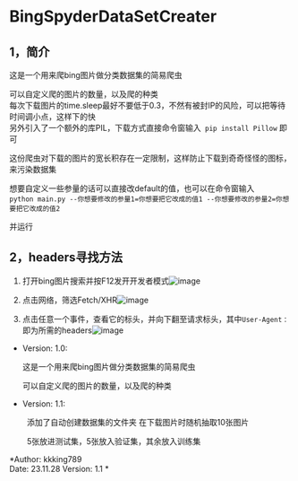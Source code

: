 # BingSpyderDataSetCreater

## 1，简介


这是一个用来爬bing图片做分类数据集的简易爬虫  

可以自定义爬的图片的数量，以及爬的种类  
每次下载图片的time.sleep最好不要低于0.3，不然有被封IP的风险，可以把等待时间调小点，这样下的快   
另外引入了一个额外的库PIL，下载方式直接命令窗输入` pip install Pillow` 即可  

这份爬虫对下载的图片的宽长积存在一定限制，这样防止下载到奇奇怪怪的图标，来污染数据集  

想要自定义一些参量的话可以直接改default的值，也可以在命令窗输入  
`python main.py --你想要修改的参量1=你想要把它改成的值1 --你想要修改的参量2=你想要把它改成的值2`  

并运行  



## 2，headers寻找方法

1. 打开bing图片搜索并按F12发开开发者模式![image](https://github.com/kkking789/BingSpyderDataSetCreater/assets/140388891/73e1d741-b5a2-443d-985b-b909f54517bc)


2. 点击网络，筛选Fetch/XHR![image](https://github.com/kkking789/BingSpyderDataSetCreater/assets/140388891/b15ea2db-9c52-4db1-8024-1fe8209379d0)


3. 点击任意一个事件，查看它的标头，并向下翻至请求标头，其中`User-Agent：`即为所需的headers![image](https://github.com/kkking789/BingSpyderDataSetCreater/assets/140388891/2880c71d-d85a-4ddf-b757-bdbfd69c0422)

- Version: 1.0:
  
  这是一个用来爬bing图片做分类数据集的简易爬虫
  
  可以自定义爬的图片的数量，以及爬的种类

- Version: 1.1:

        添加了自动创建数据集的文件夹 在下载图片时随机抽取10张图片

        5张放进测试集，5张放入验证集，其余放入训练集

*Author: kkking789  
Date: 23.11.28 
Version: 1.1  *

